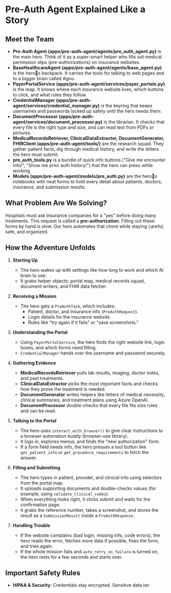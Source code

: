 # Pre-Auth Agent Explained Like a Story

## Meet the Team
- **Pre-Auth Agent (apps/pre-auth-agent/agents/pre_auth_agent.py)** is the main hero. Think of it as a super-smart helper who fills out medical permission slips (pre-authorizations) on insurance websites.
- **BaseHealthcareAgent (apps/pre-auth-agent/agents/base_agent.py)** is the heros backpack. It carries the tools for talking to web pages and to a bigger brain called Agno.
- **PayerPortalService (apps/pre-auth-agent/services/payer_portals.py)** is the map. It knows where each insurance website lives, which buttons to click, and what rules they follow.
- **CredentialManager (apps/pre-auth-agent/services/credential_manager.py)** is the keyring that keeps usernames and passwords locked up safely until the hero needs them.
- **DocumentProcessor (apps/pre-auth-agent/services/document_processor.py)** is the librarian. It checks that every file is the right type and size, and can read text from PDFs or pictures.
- **MedicalRecordsRetriever, ClinicalDataExtractor, DocumentGenerator, FHIRClient (apps/pre-auth-agent/tools/)** are the research squad. They gather patient facts, dig through medical history, and write the letters the hero must submit.
- **pre_auth_tools.py** is a bundle of quick info buttons ("Give me encounter info!", "Show me prior auth history!") that the hero can press while working.
- **Models (apps/pre-auth-agent/models/pre_auth.py)** are the heros notebooks with neat forms to hold every detail about patients, doctors, insurance, and submission results.

## What Problem Are We Solving?
Hospitals must ask insurance companies for a "yes" before doing many treatments. This request is called a **pre-authorization**. Filling out these forms by hand is slow. Our hero automates that chore while staying careful, safe, and organized.

## How the Adventure Unfolds
1. **Starting Up**
   - The hero wakes up with settings like how long to work and which AI brain to use.
   - It grabs helper objects: portal map, medical records squad, document writers, and FHIR data fetcher.

2. **Receiving a Mission**
   - The hero gets a `PreAuthTask`, which includes:
     - Patient, doctor, and insurance info (`PreAuthRequest`).
     - Login details for the insurance website.
     - Rules like "try again if it fails" or "save screenshots." 

3. **Understanding the Portal**
   - Using `PayerPortalService`, the hero finds the right website link, login boxes, and which forms need filling.
   - `CredentialManager` hands over the username and password securely.

4. **Gathering Evidence**
   - **MedicalRecordsRetriever** pulls lab results, imaging, doctor notes, and past treatments.
   - **ClinicalDataExtractor** picks the most important facts and checks how they prove the treatment is needed.
   - **DocumentGenerator** writes helpers like letters of medical necessity, clinical summaries, and treatment plans using Azure OpenAI.
   - **DocumentProcessor** double-checks that every file fits size rules and can be read.

5. **Talking to the Portal**
   - The hero uses `interact_with_browser()` to give clear instructions to a browser automation buddy (browser-use library).
   - It logs in, explores menus, and finds the "new authorization" form.
   - If a form field needs info, the hero presses a tool button like `get_patient_info` or `get_procedure_requirements` to fetch the answer.

6. **Filling and Submitting**
   - The hero types in patient, provider, and clinical info using selectors from the portal map.
   - It uploads supporting documents and double-checks values (for example, using `validate_clinical_codes`).
   - When everything looks right, it clicks submit and waits for the confirmation page.
   - It grabs the reference number, takes a screenshot, and stores the result as a `SubmissionResult` inside a `PreAuthResponse`.

7. **Handling Trouble**
   - If the website complains (bad login, missing info, code errors), the hero reads the error, fetches more data if possible, fixes the form, and tries again.
   - If the whole mission fails and `auto_retry_on_failure` is turned on, the hero rests for a few seconds and starts over.

## Important Safety Rules
- **HIPAA & Security**: Credentials stay encrypted. Sensitive data isn
